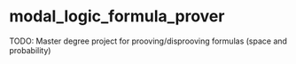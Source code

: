 # modal_logic_formula_prover
TODO: Master degree project for prooving/disprooving formulas (space and probability)
